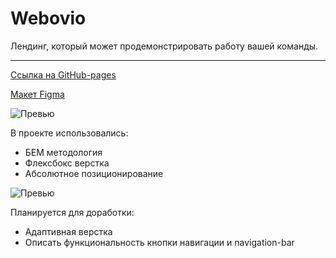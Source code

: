 # Webovio
Лендинг, который может продемонстрировать работу вашей команды. 
***

[Ссылка на GitHub-pages](https://plushazavr.github.io/Webovio/)

[Макет Figma](https://www.figma.com/file/2rdy1qjBTl7D6BAC8S4qlf/)

![Превью](https://github.com/plushazavr/IMG/blob/e896a231006a2328c0012c8fa4a85f4bd0b83432/weboviojpg.jpg)

В проекте использовались: 
* БЕМ методология
* Флексбокс верстка
* Абсолютное позиционирование

![Превью](https://github.com/plushazavr/IMG/blob/bd6d9f561422d6e3f99f7861f599384a87f7f835/webovio1.jpg)

Планируется для доработки:
* Адаптивная верстка
* Описать функциональность кнопки навигации и navigation-bar
